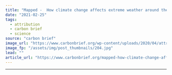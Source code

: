 ```yaml
---
title: "Mapped -  How climate change affects extreme weather around the world"
date: "2021-02-25"
tags: 
  - attribution
  - carbon brief
  - science
source: "carbon brief"
image_url: "https://www.carbonbrief.org/wp-content/uploads/2020/04/attribution-map-2020-583x372.jpg"
image_fp: "/assets/img/post_thumbnails/204.jpg"
lead: ""
article_url: "https://www.carbonbrief.org/mapped-how-climate-change-affects-extreme-weather-around-the-world"
---
```


---
